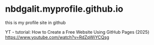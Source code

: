# nbdgalit.myprofile.github.io
this is my profile site in github

YT - tutorial: How to Create a Free Website Using GitHub Pages (2025)
https://www.youtube.com/watch?v=RdZqWiYCQsg
